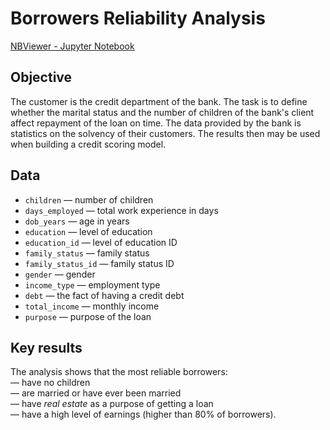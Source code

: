 # Borrowers Reliability Analysis

[NBViewer - Jupyter Notebook](https://nbviewer.org/github/plgesha/data-analyst-professional-training-course-projects/blob/master/Borrowers%20Reliability%20Analysis/borrowers_reliability_analysis.ipynb)

## Objective

The customer is the credit department of the bank. The task is to define whether the marital status and the number of children of the bank's client affect repayment of the loan on time. The data provided by the bank is statistics on the solvency of their customers. The results then may be used when building a credit scoring model. 

## Data

- `children` — number of children
- `days_employed` — total work experience in days
- `dob_years` — age in years
- `education` — level of education
- `education_id` — level of education ID
- `family_status` — family status
- `family_status_id` — family status ID
- `gender` — gender
- `income_type` — employment type
- `debt` — the fact of having a credit debt
- `total_income` — monthly income
- `purpose` — purpose of the loan

## Key results

The analysis shows that the most reliable borrowers:  
— have no children   
— are married or have ever been married   
— have *real estate* as a purpose of getting a loan    
— have a high level of earnings (higher than 80% of borrowers).  
